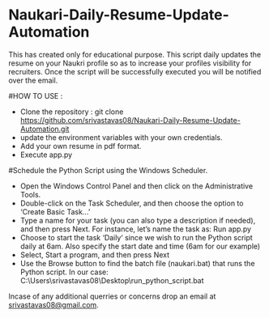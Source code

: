 # Naukari-Daily-Resume-Update-Automation

This has created only for educational purpose.
This script daily updates the resume on your Naukri profile so as to increase your profiles visibility for recruiters. Once the script will be successfully executed you will be notified over the email.

#HOW TO USE :
- Clone the repository :
        git clone https://github.com/srivastavas08/Naukari-Daily-Resume-Update-Automation.git
- update the environment variables with your own credentials.
- Add your own resume in pdf format.
- Execute app.py

#Schedule the Python Script using the Windows Scheduler.
- Open the Windows Control Panel and then click on the Administrative Tools.
- Double-click on the Task Scheduler, and then choose the option to ‘Create Basic Task…’
- Type a name for your task (you can also type a description if needed), and then press Next. For instance, let’s name the task as: Run app.py
- Choose to start the task ‘Daily‘ since we wish to run the Python script daily at 6am. Also specify the start date and time (6am for our example)
- Select, Start a program, and then press Next
- Use the Browse button to find the batch file (naukari.bat) that runs the Python script. In our case:
        C:\Users\srivastavas08\Desktop\run_python_script.bat

Incase of any additional querries or concerns drop an email at srivastavas08@gmail.com.

